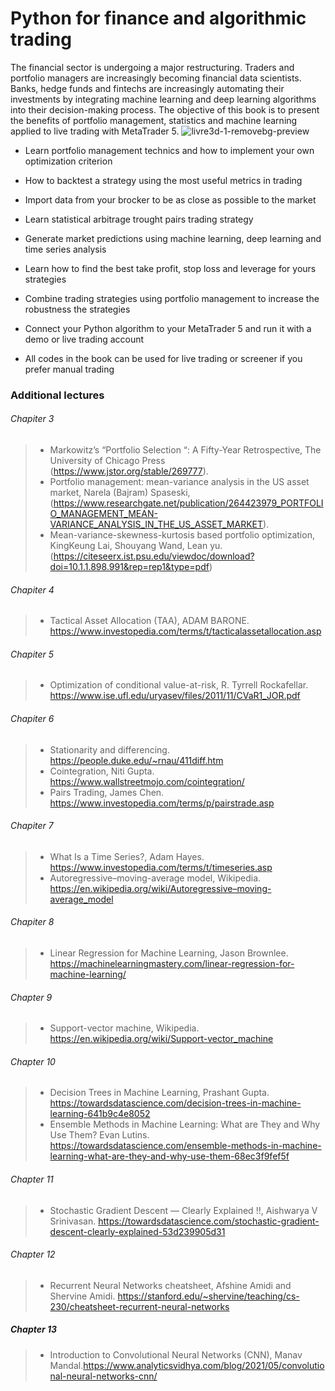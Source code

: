 # Python for finance and algorithmic trading 

The financial sector is undergoing a major restructuring. Traders and portfolio managers are increasingly becoming financial data scientists. Banks, hedge funds and fintechs are increasingly automating their investments by integrating machine learning and deep learning algorithms into their decision-making process. The objective of this book is to present the benefits of portfolio management, statistics and machine learning applied to live trading with MetaTrader 5. ![livre3d-1-removebg-preview](https://user-images.githubusercontent.com/82716153/133404192-818e0114-0e7f-44fa-8a37-8a87d0ea49da.png)



* Learn portfolio management technics and how to implement your own optimization criterion

* How to backtest a strategy using the most useful metrics in trading

* Import data from your brocker to be as close as possible to the market

* Learn statistical arbitrage trought pairs trading strategy

* Generate market predictions using machine learning, deep learning and time series analysis

* Learn how to find the best take profit, stop loss and leverage for yours strategies

* Combine trading strategies using portfolio management to increase the robustness the strategies

* Connect your Python algorithm to your MetaTrader 5 and run it with a demo or live trading account 

* All codes in the book can be used for live trading or screener if you prefer manual trading




### Additional lectures
###### Chapiter 3
> * Markowitz’s “Portfolio Selection “: A Fifty-Year Retrospective, The University of Chicago Press (https://www.jstor.org/stable/269777).
> * Portfolio management: mean-variance analysis in the US asset market, Narela (Bajram) Spaseski, (https://www.researchgate.net/publication/264423979_PORTFOLIO_MANAGEMENT_MEAN-VARIANCE_ANALYSIS_IN_THE_US_ASSET_MARKET).
> * Mean-variance-skewness-kurtosis based portfolio optimization, KingKeung Lai, Shouyang Wand, Lean yu. (https://citeseerx.ist.psu.edu/viewdoc/download?doi=10.1.1.898.991&rep=rep1&type=pdf)

###### Chapiter 4
> * Tactical Asset Allocation (TAA),  ADAM BARONE. https://www.investopedia.com/terms/t/tacticalassetallocation.asp

###### Chapiter 5
> * Optimization of conditional value-at-risk, R. Tyrrell Rockafellar. https://www.ise.ufl.edu/uryasev/files/2011/11/CVaR1_JOR.pdf

###### Chapiter 6
> * Stationarity and differencing. https://people.duke.edu/~rnau/411diff.htm
> * Cointegration, Niti Gupta. https://www.wallstreetmojo.com/cointegration/
> * Pairs Trading, James Chen. https://www.investopedia.com/terms/p/pairstrade.asp

###### Chapiter 7
> * What Is a Time Series?,  Adam Hayes. https://www.investopedia.com/terms/t/timeseries.asp
> * Autoregressive–moving-average model, Wikipedia. https://en.wikipedia.org/wiki/Autoregressive–moving-average_model

###### Chapiter 8
> * Linear Regression for Machine Learning, Jason Brownlee. https://machinelearningmastery.com/linear-regression-for-machine-learning/

###### Chapter 9
> * Support-vector machine, Wikipedia. https://en.wikipedia.org/wiki/Support-vector_machine

###### Chapter 10
> * Decision Trees in Machine Learning, Prashant Gupta. https://towardsdatascience.com/decision-trees-in-machine-learning-641b9c4e8052
> * Ensemble Methods in Machine Learning: What are They and Why Use Them? Evan Lutins. https://towardsdatascience.com/ensemble-methods-in-machine-learning-what-are-they-and-why-use-them-68ec3f9fef5f

###### Chapter 11
> * Stochastic Gradient Descent — Clearly Explained !!, Aishwarya V Srinivasan. https://towardsdatascience.com/stochastic-gradient-descent-clearly-explained-53d239905d31

###### Chapter 12
> * Recurrent Neural Networks cheatsheet,  Afshine Amidi and Shervine Amidi. https://stanford.edu/~shervine/teaching/cs-230/cheatsheet-recurrent-neural-networks

##### Chapter 13
> * Introduction to Convolutional Neural Networks (CNN), Manav Mandal.https://www.analyticsvidhya.com/blog/2021/05/convolutional-neural-networks-cnn/

